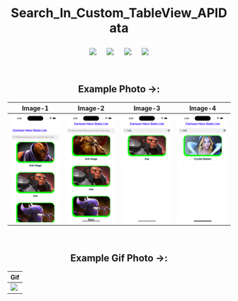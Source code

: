 
# <p align = "center"> Search_In_Custom_TableView_APIData </p>

<div align = "center">

![](https://img.shields.io/badge/Build-passing-success.svg?style=flat)&nbsp;&nbsp;&nbsp;&nbsp;&nbsp;
![](https://img.shields.io/badge/Platform-iOS-ff69b4.svg?style=flat)&nbsp;&nbsp;&nbsp;&nbsp;&nbsp;
![](https://img.shields.io/badge/Supported-iOS16.1%20%7C%20OSX%2016.1-4BC51D.svg?style=flat)&nbsp;&nbsp;&nbsp;&nbsp;&nbsp;
![](https://img.shields.io/badge/Swift-5.7.1-orange.svg?style=flat)

<br/>


  
## Example Photo ->:
|Image-1|Image-2|Image-3|Image-4|
|---|---|---|---|
|<img src= './Image sample/1.png' width='220px'>|<img src='./Image sample/2.png' width='220px'>|<img src= './Image sample/3.png' width='220px'>|<img src= './Image sample/4.png' width='220px'>

<br/>

## Example Gif Photo ->:
|Gif|
|---|
|<img src= './Image sample/vv.gif' width='400px'>|

</div>
